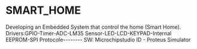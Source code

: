 # SMART_HOME
Developing an Embedded System that control the home (Smart Home). Drivers:GPIO-Timer-ADC-LM35 Sensor-LED-LCD-KEYPAD-Internal EEPROM-SPI Protocole-------- SW: Microchipstudio ID - Proteus Simulator
